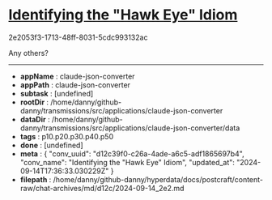 # [Identifying the "Hawk Eye" Idiom](https://claude.ai/chat/d12c39f0-c26a-4ade-a6c5-adf1865697b4)

2e2053f3-1713-48ff-8031-5cdc993132ac

Any others?

---

* **appName** : claude-json-converter
* **appPath** : claude-json-converter
* **subtask** : [undefined]
* **rootDir** : /home/danny/github-danny/transmissions/src/applications/claude-json-converter
* **dataDir** : /home/danny/github-danny/transmissions/src/applications/claude-json-converter/data
* **tags** : p10.p20.p30.p40.p50
* **done** : [undefined]
* **meta** : {
  "conv_uuid": "d12c39f0-c26a-4ade-a6c5-adf1865697b4",
  "conv_name": "Identifying the \"Hawk Eye\" Idiom",
  "updated_at": "2024-09-14T17:36:33.030229Z"
}
* **filepath** : /home/danny/github-danny/hyperdata/docs/postcraft/content-raw/chat-archives/md/d12c/2024-09-14_2e2.md